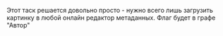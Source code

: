 Этот таск решается довольно просто - нужно всего лишь загрузить картинку в любой
онлайн редактор метаданных. Флаг будет в графе "Автор"